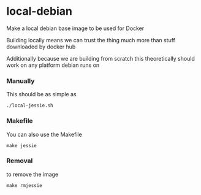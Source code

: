 # local-debian

Make a local debian base image to be used for Docker

Building locally means we can trust the thing much more than stuff downloaded by docker hub

Additionally because we are building from scratch this theoretically should work on any platform debian runs on

### Manually

This should be as simple as

```
./local-jessie.sh
```

### Makefile

You can also use the Makefile

```
make jessie
```
### Removal

to remove the image

```
make rmjessie
```
